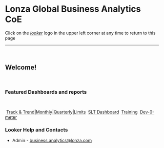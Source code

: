 # Lonza Global Business Analytics CoE


Click on the [_looker_](https://lonza.eu.looker.com/projects/dev_0meter/documents/landing_page.md) logo in the upper left corner at any time to return to this page
​

---
​

## Welcome!
​
​

### Featured Dashboards and reports
​


​
[Track & Trend](https://lonza.eu.looker.com/dashboards/32)|[Monthly](https://lonza.eu.looker.com/dashboards/13)|[Quarterly](https://lonza.eu.looker.com/dashboards/15)|[Limits](https://lonza.eu.looker.com/looks/107)
​
[SLT Dashboard](https://lonza.eu.looker.com/dashboards/31)
​
[Training](https://lonza.eu.looker.com/dashboards/19)
​
[Dev-0-meter](https://lonza.eu.looker.com/dashboards/1)
​

### Looker Help and Contacts
- Admin - <business.analytics@lonza.com>
